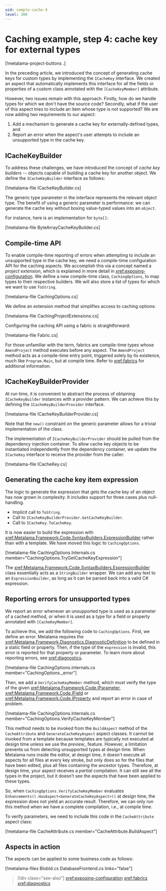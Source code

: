 ```yaml
---
uid: sample-cache-4
level: 300
---
```


# Caching example, step 4: cache key for external types

[!metalama-project-buttons .]

In the preceding article, we introduced the concept of generating cache keys for custom types by implementing the `ICacheKey` interface. We created an aspect that automatically implements this interface for all the fields or properties of a custom class annotated with the `[CacheKeyMember]` attribute.

However, two issues remain with this approach. Firstly, how do we handle types for which we don't have the source code? Secondly, what if the user of this aspect tries to include an item whose type is not supported? We are now adding two requirements to our aspect:

1. Add a mechanism to generate a cache key for externally-defined types, and
2. Report an error when the aspect's user attempts to include an unsupported type in the cache key.

## ICacheKeyBuilder

To address these challenges, we have introduced the concept of _cache key builders_ -- objects capable of building a cache key for another object. We define the `ICacheKeyBuilder` interface as follows:

[!metalama-file ICacheKeyBuilder.cs]

The generic type parameter in the interface represents the relevant object type. The benefit of using a generic parameter is performance: we can generate the cache key without boxing value-typed values into an `object`.

For instance, here is an implementation for `byte[]`:

[!metalama-file ByteArrayCacheKeyBuilder.cs]

## Compile-time API

To enable compile-time reporting of errors when attempting to include an unsupported type in the cache key, we need a compile-time configuration API for the caching aspects. We accomplish this via a concept named a _project extension_, which is explained in more detail in <xref:exposing-configuration>. We define a new compile-time class, `CachingOptions`, to map types to their respective builders. We will also store a list of types for which we want to use `ToString`.

[!metalama-file CachingOptions.cs]

We define an extension method that simplifies access to caching options:

[!metalama-file CachingProjectExtensions.cs]

Configuring the caching API using a fabric is straightforward:

[!metalama-file Fabric.cs]

For those unfamiliar with the term, fabrics are compile-time types whose `AmendProject` method executes before any aspect. The `AmendProject` method acts as a compile-time entry point, triggered solely by its existence, much like `Program.Main`, but at compile time. Refer to <xref:fabrics> for additional information.

## ICacheKeyBuilderProvider

At run time, it is convenient to abstract the process of obtaining `ICacheKeyBuilder` instances with a provider pattern. We can achieve this by defining the `ICacheKeyBuilderProvider` interface.

[!metalama-file ICacheKeyBuilderProvider.cs]

Note that the `new()` constraint on the generic parameter allows for a trivial implementation of the class.

The implementation of `ICacheKeyBuilderProvider` should be pulled from the dependency injection container. To allow cache key objects to be instantiated independently from the dependency container, we update the `ICacheKey` interface to receive the provider from the caller:

[!metalama-file ICacheKey.cs]

## Generating the cache key item expression

The logic to generate the expression that gets the cache key of an object has now grown in complexity.  It includes support for three cases plus null-handling.

* Implicit call to `ToString`.
* Call to `ICacheKeyBuilderProvider.GetCacheKeyBuilder`.
* Call to `ICacheKey.ToCacheKey`.

It is now easier to build the expression with <xref:Metalama.Framework.Code.SyntaxBuilders.ExpressionBuilder> rather than with a template. We have moved this logic to `CachingOptions`.

[!metalama-file CachingOptions.Internals.cs member="CachingOptions.TryGetCacheKeyExpression"]

The <xref:Metalama.Framework.Code.SyntaxBuilders.ExpressionBuilder> class essentially acts as a `StringBuilder` wrapper. We can add any text to an `ExpressionBuilder`, as long as it can be parsed back into a valid C# expression.

## Reporting errors for unsupported types

We report an error whenever an unsupported type is used as a parameter of a cached method, or when it is used as a type for a field or property annotated with `[CacheKeyMember]`.

To achieve this, we add the following code to `CachingOptions`. First, we define an error. Metalama requires the <xref:Metalama.Framework.Diagnostics.DiagnosticDefinition> to be defined in a static field or property. Then, if the type of the `expression` is invalid, this error is reported for that property or parameter. To learn more about reporting errors, see <xref:diagnostics>.

[!metalama-file CachingOptions.Internals.cs member="CachingOptions._error"]

Then, we add a `VerifyCacheKeyMember` method, which must verify the type of the given <xref:Metalama.Framework.Code.IParameter>, <xref:Metalama.Framework.Code.IField> or <xref:Metalama.Framework.Code.IProperty> and report an error in case of problem.  

[!metalama-file CachingOptions.Internals.cs member="CachingOptions.VerifyCacheKeyMember"]

This method needs to be invoked from the `BuildAspect` method of the `CacheAttribute` and `GenerateCacheKeyAspect` aspect classes. It cannot be invoked from a template because templates are typically not executed at design time unless we use the _preview__ feature. However, a limitation prevents us from detecting unsupported types at design time. When Metalama runs inside the editor, at design time, it doesn't execute all aspects for all files at every key stroke, but only does so for the files that have been edited, plus all files containing the ancestor types. Therefore, at design time, your aspect receives a _partial_ compilation. It can still see all the types in the project, but it doesn't see the aspects that have been applied to these types.

So, when `CachingOptions.VerifyCacheKeyMember` evaluates `Enhancements().HasAspect<GenerateCacheKeyAspect>()` at design time, the expression does not yield an accurate result. Therefore, we can only run this method when we have a complete compilation, i.e., at compile time.

To verify parameters, we need to include this code in the `CacheAttribute` aspect class:

[!metalama-file CacheAttribute.cs member="CacheAttribute.BuildAspect"]


## Aspects in action

The aspects can be applied to some business code as follows:

[!metalama-files BlobId.cs DatabaseFrontend.cs links="false"]

> [!div class="see-also"]
> <xref:exposing-configuration>
> <xref:fabrics>
> <xref:diagnostics>
